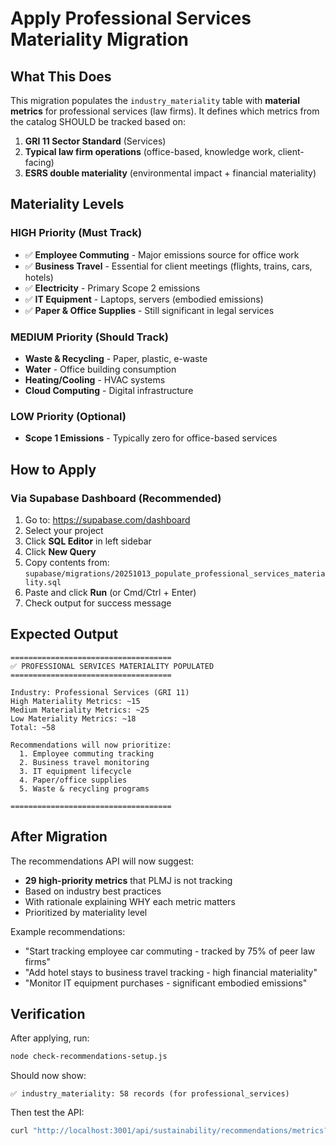 # Apply Professional Services Materiality Migration

## What This Does

This migration populates the `industry_materiality` table with **material metrics** for professional services (law firms). It defines which metrics from the catalog SHOULD be tracked based on:

1. **GRI 11 Sector Standard** (Services)
2. **Typical law firm operations** (office-based, knowledge work, client-facing)
3. **ESRS double materiality** (environmental impact + financial materiality)

## Materiality Levels

### HIGH Priority (Must Track)
- ✅ **Employee Commuting** - Major emissions source for office work
- ✅ **Business Travel** - Essential for client meetings (flights, trains, cars, hotels)
- ✅ **Electricity** - Primary Scope 2 emissions
- ✅ **IT Equipment** - Laptops, servers (embodied emissions)
- ✅ **Paper & Office Supplies** - Still significant in legal services

### MEDIUM Priority (Should Track)
- **Waste & Recycling** - Paper, plastic, e-waste
- **Water** - Office building consumption
- **Heating/Cooling** - HVAC systems
- **Cloud Computing** - Digital infrastructure

### LOW Priority (Optional)
- **Scope 1 Emissions** - Typically zero for office-based services

## How to Apply

### Via Supabase Dashboard (Recommended)
1. Go to: https://supabase.com/dashboard
2. Select your project
3. Click **SQL Editor** in left sidebar
4. Click **New Query**
5. Copy contents from: `supabase/migrations/20251013_populate_professional_services_materiality.sql`
6. Paste and click **Run** (or Cmd/Ctrl + Enter)
7. Check output for success message

## Expected Output

```
====================================
✅ PROFESSIONAL SERVICES MATERIALITY POPULATED
====================================

Industry: Professional Services (GRI 11)
High Materiality Metrics: ~15
Medium Materiality Metrics: ~25
Low Materiality Metrics: ~18
Total: ~58

Recommendations will now prioritize:
  1. Employee commuting tracking
  2. Business travel monitoring
  3. IT equipment lifecycle
  4. Paper/office supplies
  5. Waste & recycling programs

====================================
```

## After Migration

The recommendations API will now suggest:
- **29 high-priority metrics** that PLMJ is not tracking
- Based on industry best practices
- With rationale explaining WHY each metric matters
- Prioritized by materiality level

Example recommendations:
- "Start tracking employee car commuting - tracked by 75% of peer law firms"
- "Add hotel stays to business travel tracking - high financial materiality"
- "Monitor IT equipment purchases - significant embodied emissions"

## Verification

After applying, run:
```bash
node check-recommendations-setup.js
```

Should now show:
```
✅ industry_materiality: 58 records (for professional_services)
```

Then test the API:
```bash
curl "http://localhost:3001/api/sustainability/recommendations/metrics?industry=professional_services"
```
